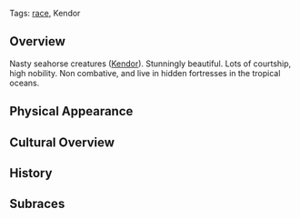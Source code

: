 Tags: [race](Races), Kendor

## Overview

Nasty seahorse creatures ([Kendor](Kendro)). Stunningly beautiful. Lots of courtship, high nobility. Non combative, and live in hidden fortresses in the tropical oceans.

## Physical Appearance



## Cultural Overview



## History



## Subraces


